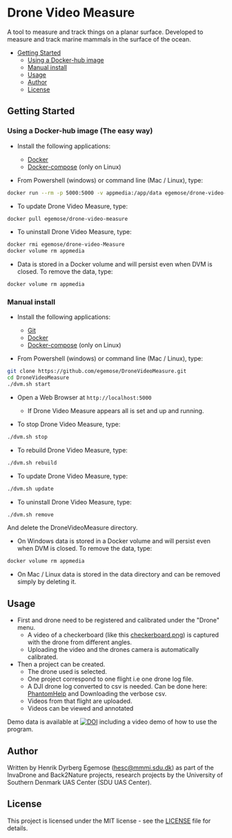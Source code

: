 # Drone Video Measure

A tool to measure and track things on a planar surface.
Developed to measure and track marine mammals in the surface of the ocean.

* [Getting Started](#getting-started)
  - [Using a Docker-hub image](#using-a-docker-hub-image-the-easy-way)
  - [Manual install](#manual-install)
  - [Usage](#usage)
  - [Author](#author)
  - [License](#license)

## Getting Started

### Using a Docker-hub image (The easy way)

* Install the following applications:
  - [Docker](https://www.docker.com/)
  - [Docker-compose](https://docs.docker.com/compose/install/) (only on Linux)

* From Powershell (windows) or command line (Mac / Linux), type:
```bash
docker run --rm -p 5000:5000 -v appmedia:/app/data egemose/drone-video-measure
```

* To update Drone Video Measure, type:
```bash
docker pull egemose/drone-video-measure
```

* To uninstall Drone Video Measure, type:
```bash
docker rmi egemose/drone-video-Measure
docker volume rm appmedia
```

* Data is stored in a Docker volume and will persist even when DVM is closed. To remove the data, type:
```bash
docker volume rm appmedia
```

### Manual install

* Install the following applications:
  - [Git](https://git-scm.com/downloads)
  - [Docker](https://www.docker.com/)
  - [Docker-compose](https://docs.docker.com/compose/install/) (only on Linux)

* From Powershell (windows) or command line (Mac / Linux), type:
```bash
git clone https://github.com/egemose/DroneVideoMeasure.git
cd DroneVideoMeasure
./dvm.sh start
```

* Open a Web Browser at `http://localhost:5000`
  - If Drone Video Measure appears all is set and up and running.

* To stop Drone Video Measure, type:
```bash
./dvm.sh stop
```

* To rebuild Drone Video Measure, type:
```bash
./dvm.sh rebuild
```

* To update Drone Video Measure, type:
```bash
./dvm.sh update
```

* To uninstall Drone Video Measure, type:
```bash
./dvm.sh remove
```
And delete the DroneVideoMeasure directory.

* On Windows data is stored in a Docker volume and will persist even when DVM is closed. To remove the data, type:
```bash
docker volume rm appmedia
```

* On Mac / Linux data is stored in the data directory and can be removed simply by deleting it.

## Usage

* First and drone need to be registered and calibrated under the "Drone" menu.
  - A video of a checkerboard (like this [checkerboard.png](checkerboard.png)) is captured with the drone from different angles.
  - Uploading the video and the drones camera is automatically calibrated.
* Then a project can be created.
  - The drone used is selected.
  - One project correspond to one flight i.e one drone log file.
  - A DJI drone log converted to csv is needed.
  Can be done here: [PhantomHelp](https://www.phantomhelp.com/LogViewer/Upload/)
  and Downloading the verbose csv.
  - Videos from that flight are uploaded.
  - Videos can be viewed and annotated

Demo data is available at [![DOI](https://zenodo.org/badge/DOI/10.5281/zenodo.3604005.svg)](https://doi.org/10.5281/zenodo.3604005) including a video demo of how to use the program.

## Author

Written by Henrik Dyrberg Egemose (hesc@mmmi.sdu.dk) as part of the InvaDrone and Back2Nature projects, research projects by the University of Southern Denmark UAS Center (SDU UAS Center).

## License

This project is licensed under the MIT license - see the [LICENSE](LICENSE) file for details.
